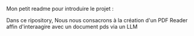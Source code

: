 Mon petit readme pour introduire le projet : 

 Dans ce ripository, Nous nous consacrons à la création d'un PDF Reader affin d'interaagire avec un document pds via un LLM   